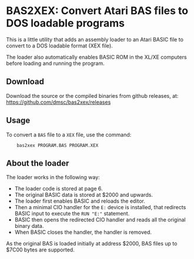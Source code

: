 # BAS2XEX: Convert Atari BAS files to DOS loadable programs

This is a little utility that adds an assembly loader to an Atari BASIC file to
convert to a DOS loadable format (XEX file).

The loader also automatically enables BASIC ROM in the XL/XE computers before
loading and running the program.

## Download

Download the source or the compiled binaries from github releases, at:
https://github.com/dmsc/bas2xex/releases

## Usage

To convert a `BAS` file to a `XEX` file, use the command:

```
    bas2xex PROGRAM.BAS PROGRAM.XEX
```

## About the loader

The loader works in the following way:

* The loader code is stored at page 6.
* The original BASIC data is stored at $2000 and upwards.
* The loader first enables BASIC and reloads the editor.
* Then a minimal CIO handler for the `E:` device is installed, that redirects
  BASIC input to execute the `RUN "E:"` statement.
* BASIC then opens the redirected CIO handler and reads all the original
  binary data.
* When BASIC closes the handler, the handler is removed.

As the original BAS is loaded initially at address $2000, BAS files up to $7C00
bytes are supported.

